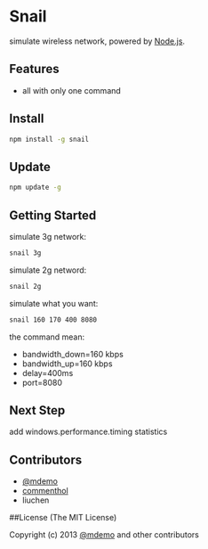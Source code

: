 # Snail

simulate wireless network, powered by [Node.js](http://nodejs.org).

## Features

- all with only one command


## Install

``` bash
npm install -g snail
```

## Update

``` bash
npm update -g
```

## Getting Started

simulate 3g network:

``` bash
snail 3g
```

simulate 2g netword:

``` bash
snail 2g
```

simulate what you want:

``` bash
snail 160 170 400 8080
```
the command mean:
* bandwidth_down=160 kbps
* bandwidth_up=160 kbps
* delay=400ms
* port=8080
## Next Step

add windows.performance.timing  statistics

## Contributors
* [@mdemo](http://weibo.com/mdemo)
* [commenthol](https://github.com/commenthol)
* liuchen

##License
(The MIT License)

Copyright (c) 2013 [@mdemo](http://weibo.com/mdemo) and other contributors
